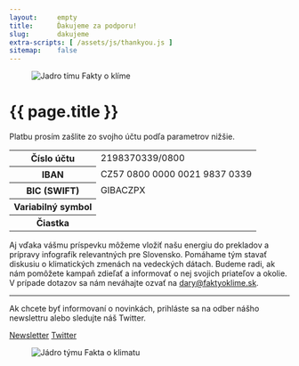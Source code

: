 ```yaml
---
layout:     empty
title:      Ďakujeme za podporu!
slug:       dakujeme
extra-scripts: [ /assets/js/thankyou.js ]
sitemap:    false
---
```

<div class="section">
    <div class="container clearfix">
        <figure class="d-none d-md-block float-right w-50 ml-4">
            <img src="/assets-local/team/fakta-tym.jpg" class="rounded w-100" alt="Jadro tímu Fakty o klíme"/>
        </figure>
        <h1>{{ page.title }}</h1>
        <div class="payment-box">
            <p class="lead">Platbu prosím zašlite zo svojho účtu podľa parametrov nižšie.</p>
            <table id="payment-table" class="lead">
            <tr>
                <th>Číslo účtu</th>
                <td>2198370339/0800</td>
            </tr>
            <tr>
                <th>IBAN</th>
                <td>CZ57 0800 0000 0021 9837 0339</td>
            </tr>
            <tr>
                <th>BIC (SWIFT)</th>
                <td>GIBACZPX</td>
            </tr>
            <tr>
                <th>Variabilný symbol</th>
                <td id="vs"></td>
            </tr>
            <tr>
                <th>Čiastka</th>
                <td><span id="amount"></span></td>
            </tr>
            </table>
        </div>
        <p class="lead mb-4">Aj vďaka vášmu príspevku môžeme vložiť našu energiu do prekladov a prípravy infografík relevantných pre Slovensko. Pomáhame tým stavať diskusiu o klimatických zmenách na vedeckých dátach. Budeme radi, ak nám pomôžete kampaň zdieľať a informovať o nej svojich priateľov a okolie. V prípade dotazov sa nám neváhajte ozvať na <a href="mailto:dary@faktyoklime.sk" title="Kontaktná adresa pre darcov">dary@faktyoklime.sk</a>.</p>
        <hr/>
        <p class="pb-2">Ak chcete byť informovaní o novinkách, prihláste sa na odber nášho newslettru alebo sledujte náš Twitter.</p>
        <a href="#newsletter-modal" class="btn btn-primary" id="newsletter-embed" data-toggle="modal" data-target="#newsletter-modal"><i class="fas fa-fw fa-envelope-open-text"></i> Newsletter</a>
        <a href="https://twitter.com/{{ site.twitter }}" target="_blank" class="btn btn-secondary"><i class="fab fa-fw fa-x-twitter"></i> Twitter</a>
        <figure class="d-md-none w-100 mt-2">
            <img src="/assets-local/team/fakta-tym.jpg" class="rounded w-100" alt="Jádro týmu Fakta o klimatu"/>
        </figure>
    </div>
</div>
